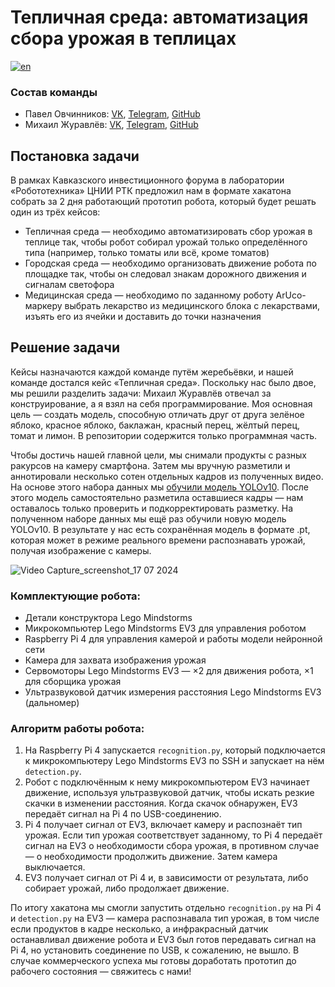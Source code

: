 # Тепличная среда: автоматизация сбора урожая в теплицах
[![en](https://img.shields.io/badge/lang-EN-red?style=flat-square)](https://github.com/snowlue/cif-robotics-2024/blob/main/README.en.md)
### Состав команды
- Павел Овчинников: [VK](https://vk.com/snowlue), [Telegram](https://t.me/snowlue), [GitHub](https://github.com/snowlue)
- Михаил Журавлёв: [VK](https://vk.com/gentlemanofgoodluck), [Telegram](https://t.me/zhurik_ne_zhulik), [GitHub](https://github.com/crazycrendel)
## Постановка задачи
В рамках Кавказского инвестиционного форума в лаборатории «Робототехника» ЦНИИ РТК предложил нам в формате хакатона собрать за 2 дня работающий прототип робота, который будет решать один из трёх кейсов:
- Тепличная среда — необходимо автоматизировать сбор урожая в теплице так, чтобы робот собирал урожай только определённого типа (например, только томаты или всё, кроме томатов)
- Городская среда — необходимо организовать движение робота по площадке так, чтобы он следовал знакам дорожного движения и сигналам светофора
- Медицинская среда — необходимо по заданному роботу ArUco-маркеру выбрать лекарство из медицинского блока с лекарствами, изъять его из ячейки и доставить до точки назначения

## Решение задачи
Кейсы назначаются каждой команде путём жеребьёвки, и нашей команде достался кейс «Тепличная среда». Поскольку нас было двое, мы решили разделить задачи: Михаил Журавлёв отвечал за конструирование, а я взял на себя программирование. Моя основная цель — создать модель, способную отличать друг от друга зелёное яблоко, красное яблоко, баклажан, красный перец, жёлтый перец, томат и лимон. В репозитории содержится только программная часть.

Чтобы достичь нашей главной цели, мы снимали продукты с разных ракурсов на камеру смартфона. Затем мы вручную разметили и аннотировали несколько сотен отдельных кадров из полученных видео. На основе этого набора данных мы [обучили модель YOLOv10](https://blog.roboflow.com/yolov10-how-to-train). После этого модель самостоятельно разметила оставшиеся кадры — нам оставалось только проверить и подкорректировать разметку. На полученном наборе данных мы ещё раз обучили новую модель YOLOv10. В результате у нас есть сохранённая модель в формате .pt, которая может в режиме реального времени распознавать урожай, получая изображение с камеры.

![Video Capture_screenshot_17 07 2024](https://github.com/user-attachments/assets/a9140197-06e7-4379-a7b5-1731597cc30d)


### Комплектующие робота:
- Детали конструктора Lego Mindstorms
- Микрокомпьютер Lego Mindstorms EV3 для управления роботом
- Raspberry Pi 4 для управления камерой и работы модели нейронной сети
- Камера для захвата изображения урожая
- Сервомоторы Lego Mindstorms EV3 — ×2 для движения робота, ×1 для сборщика урожая
- Ультразвуковой датчик измерения расстояния Lego Mindstorms EV3 (дальномер)

### Алгоритм работы робота:
1. На Raspberry Pi 4 запускается `recognition.py`, который подключается к микрокомпьютеру Lego Mindstorms EV3 по SSH и запускает на нём `detection.py`.
2. Робот с подключённым к нему микрокомпьютером EV3 начинает движение, используя ультразвуковой датчик, чтобы искать резкие скачки в изменении расстояния. Когда скачок обнаружен, EV3 передаёт сигнал на Pi 4 по USB-соединению.
3. Pi 4 получает сигнал от EV3, включает камеру и распознаёт тип урожая. Если тип урожая соответствует заданному, то Pi 4 передаёт сигнал на EV3 о необходимости сбора урожая, в противном случае — о необходимости продолжить движение. Затем камера выключается.
4. EV3 получает сигнал от Pi 4 и, в зависимости от результата, либо собирает урожай, либо продолжает движение.

По итогу хакатона мы смогли запустить отдельно `recognition.py` на Pi 4 и `detection.py` на EV3 — камера распознавала тип урожая, в том числе если продуктов в кадре несколько, а инфракрасный датчик останавливал движение робота и EV3 был готов передавать сигнал на Pi 4, но установить соединение по USB, к сожалению, не вышло. В случае коммерческого успеха мы готовы доработать прототип до рабочего состояния — свяжитесь с нами!
